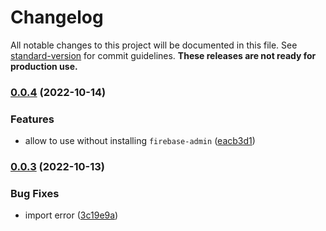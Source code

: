 # Changelog

All notable changes to this project will be documented in this file. See [standard-version](https://github.com/conventional-changelog/standard-version) for commit guidelines.
**These releases are not ready for production use.**

### [0.0.4](https://github.com/e-chan1007/nuxt-firebase/compare/v0.0.3...v0.0.4) (2022-10-14)

### Features

*   allow to use without installing `firebase-admin` ([eacb3d1](https://github.com/e-chan1007/nuxt-firebase/commit/eacb3d12a72ae1239ab2fed30edb9f261d4530e4))

### [0.0.3](https://github.com/e-chan1007/nuxt-firebase/compare/v0.0.2...v0.0.3) (2022-10-13)

### Bug Fixes

*   import error ([3c19e9a](https://github.com/e-chan1007/nuxt-firebase/commit/3c19e9a96b278b609353b068eb60875cfa51ea5f))
